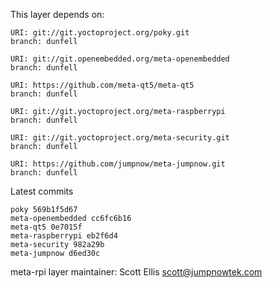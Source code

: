 This layer depends on:

    URI: git://git.yoctoproject.org/poky.git
    branch: dunfell

    URI: git://git.openembedded.org/meta-openembedded
    branch: dunfell

    URI: https://github.com/meta-qt5/meta-qt5
    branch: dunfell

    URI: git://git.yoctoproject.org/meta-raspberrypi
    branch: dunfell

    URI: git://git.yoctoproject.org/meta-security.git
    branch: dunfell

    URI: https://github.com/jumpnow/meta-jumpnow.git
    branch: dunfell

Latest commits

    poky 569b1f5d67
    meta-openembedded cc6fc6b16
    meta-qt5 0e7015f
    meta-raspberrypi eb2f6d4
    meta-security 982a29b
    meta-jumpnow d6ed30c

meta-rpi layer maintainer: Scott Ellis <scott@jumpnowtek.com>
